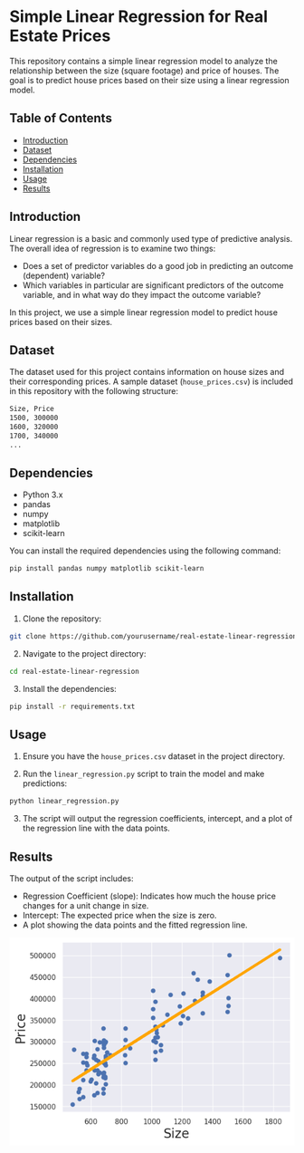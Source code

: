 # Simple Linear Regression for Real Estate Prices

This repository contains a simple linear regression model to analyze the relationship between the size (square footage) and price of houses. The goal is to predict house prices based on their size using a linear regression model.

## Table of Contents

- [Introduction](#introduction)
- [Dataset](#dataset)
- [Dependencies](#dependencies)
- [Installation](#installation)
- [Usage](#usage)
- [Results](#results)

## Introduction

Linear regression is a basic and commonly used type of predictive analysis. The overall idea of regression is to examine two things:

- Does a set of predictor variables do a good job in predicting an outcome (dependent) variable?
- Which variables in particular are significant predictors of the outcome variable, and in what way do they impact the outcome variable?

In this project, we use a simple linear regression model to predict house prices based on their sizes.

## Dataset

The dataset used for this project contains information on house sizes and their corresponding prices. A sample dataset (`house_prices.csv`) is included in this repository with the following structure:

```
Size, Price
1500, 300000
1600, 320000
1700, 340000
...
```

## Dependencies

- Python 3.x
- pandas
- numpy
- matplotlib
- scikit-learn

You can install the required dependencies using the following command:

```sh
pip install pandas numpy matplotlib scikit-learn
```

## Installation

1. Clone the repository:

```sh
git clone https://github.com/yourusername/real-estate-linear-regression.git
```

2. Navigate to the project directory:

```sh
cd real-estate-linear-regression
```

3. Install the dependencies:

```sh
pip install -r requirements.txt
```

## Usage

1. Ensure you have the `house_prices.csv` dataset in the project directory.

2. Run the `linear_regression.py` script to train the model and make predictions:

```sh
python linear_regression.py
```

3. The script will output the regression coefficients, intercept, and a plot of the regression line with the data points.

## Results

The output of the script includes:

- Regression Coefficient (slope): Indicates how much the house price changes for a unit change in size.
- Intercept: The expected price when the size is zero.
- A plot showing the data points and the fitted regression line.

![Regression Plot](regression_plot.png)
